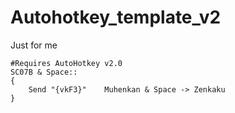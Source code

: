 # Autohotkey_template_v2
Just for me

```
#Requires AutoHotkey v2.0
SC07B & Space::
{
    Send "{vkF3}"    Muhenkan & Space -> Zenkaku
}
```
